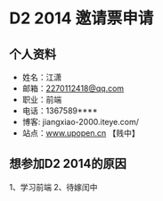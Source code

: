 # D2 2014 邀请票申请

## 个人资料

- 姓名：江潇
- 邮箱：2270112418@qq.com
- 职业：前端
- 电话：1367589****
- 博客: jiangxiao-2000.iteye.com/   
- 站点：www.upopen.cn               【贱中】


## 想参加D2 2014的原因

1、学习前端
2、待嫁闰中
